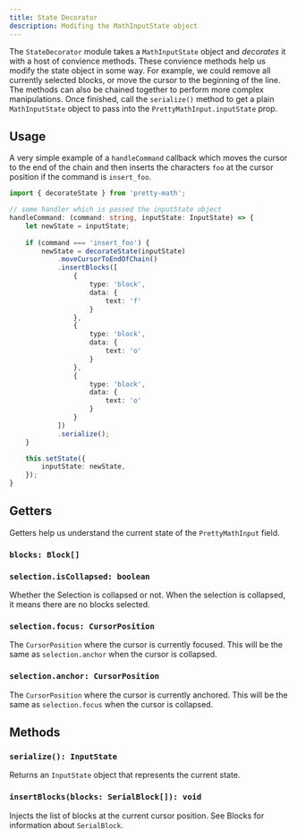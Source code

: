 ```yaml
---
title: State Decorator
description: Modifing the MathInputState object
---
```


The `StateDecorator` module takes a `MathInputState` object and *decorates* it with a host of convience methods. These convience methods help us modify the state object in some way. For example, we could remove all currently selected blocks, or move the cursor to the beginning of the line. The methods can also be chained together to perform more complex manipulations. Once finished, call the `serialize()` method to get a plain `MathInputState` object to pass into the `PrettyMathInput.inputState` prop.

## Usage

A very simple example of a `handleCommand` callback which moves the cursor to the end of the chain and then inserts the characters `foo` at the cursor position if the command is `insert_foo`.

```ts
import { decorateState } from 'pretty-math';

// some handler which is passed the inputState object
handleCommand: (command: string, inputState: InputState) => {
    let newState = inputState;
    
    if (command === 'insert_foo') {
        newState = decorateState(inputState)
            .moveCursorToEndOfChain()
            .insertBlocks([
                {
                    type: 'block',
                    data: {
                        text: 'f'
                    }
                },
                {
                    type: 'block',
                    data: {
                        text: 'o'
                    }
                },
                {
                    type: 'block',
                    data: {
                        text: 'o'
                    }
                }
            ])
            .serialize();
    }

    this.setState({
        inputState: newState,
    });
}
```

## Getters

Getters help us understand the current state of the `PrettyMathInput` field.

### `blocks: Block[]`

### `selection.isCollapsed: boolean`

Whether the Selection is collapsed or not. When the selection is collapsed, it means there are no blocks selected.

### `selection.focus: CursorPosition`

The `CursorPosition` where the cursor is currently focused. This will be the same as `selection.anchor` when the cursor is collapsed.

### `selection.anchor: CursorPosition`

The `CursorPosition` where the cursor is currently anchored. This will be the same as `selection.focus` when the cursor is collapsed.

## Methods

### `serialize(): InputState`

Returns an `InputState` object that represents the current state.

### `insertBlocks(blocks: SerialBlock[]): void`

Injects the list of blocks at the current cursor position. See Blocks for information about `SerialBlock`.
